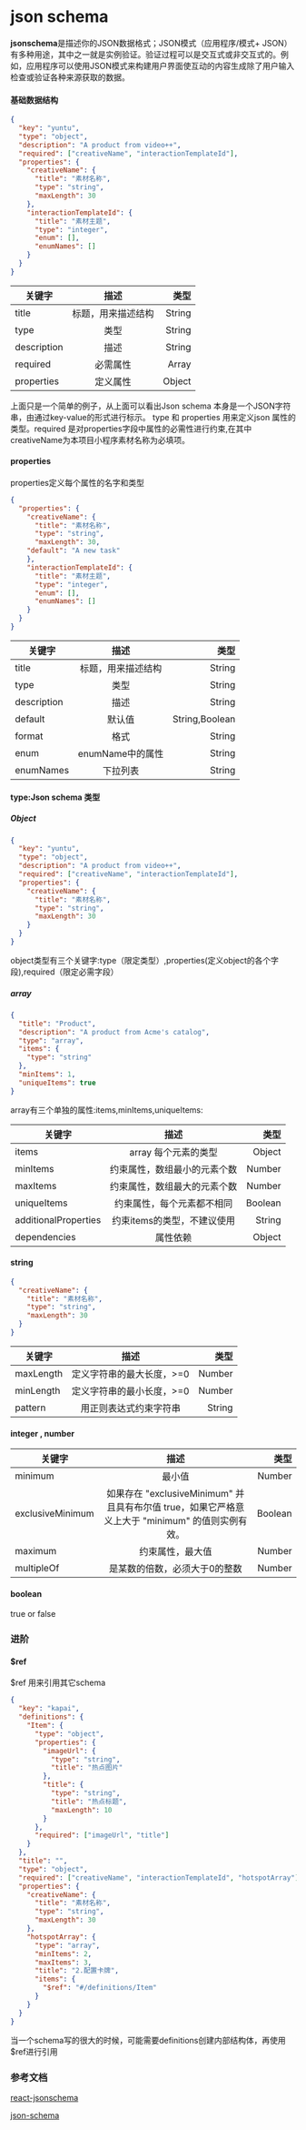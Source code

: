 # json schema
**jsonschema**是描述你的JSON数据格式；JSON模式（应用程序/模式+ JSON）有多种用途，其中之一就是实例验证。验证过程可以是交互式或非交互式的。例如，应用程序可以使用JSON模式来构建用户界面使互动的内容生成除了用户输入检查或验证各种来源获取的数据。

#### 基础数据结构
```json
{
  "key": "yuntu",
  "type": "object",
  "description": "A product from video++",
  "required": ["creativeName", "interactionTemplateId"],
  "properties": {
    "creativeName": {
      "title": "素材名称",
      "type": "string",
      "maxLength": 30
    },
    "interactionTemplateId": {
      "title": "素材主题",
      "type": "integer",
      "enum": [],
      "enumNames": []
    }
  }
}
```
    

| 关键字  |  描述 |类型|
|--|:--:|--:|
| title  |  标题，用来描述结构 |String|
| type    |  类型  |String|
| description   |  描述 |String|
| required   |  必需属性 |Array|
| properties    |  定义属性 |Object|

上面只是一个简单的例子，从上面可以看出Json schema 本身是一个JSON字符串，由通过key-value的形式进行标示。
type 和 properties 用来定义json 属性的类型。required 是对properties字段中属性的必需性进行约束,在其中creativeName为本项目小程序素材名称为必填项。
#### properties
properties定义每个属性的名字和类型

```json
{
  "properties": {
    "creativeName": {
      "title": "素材名称",
      "type": "string",
      "maxLength": 30,
    "default": "A new task"
    },
    "interactionTemplateId": {
      "title": "素材主题",
      "type": "integer",
      "enum": [],
      "enumNames": []
    }
  }
}
```

| 关键字  |  描述 |类型|
|--|:--:|--:|
| title  |  标题，用来描述结构 |String|
| type    |  类型  |String|
| description   |  描述 |String|
| default    |  默认值 |String,Boolean |
| format    |  格式 |String|
| enum     |  enumName中的属性 |String|
| enumNames |  下拉列表 |String|

#### type:Json schema 类型
##### Object
```json
{
  "key": "yuntu",
  "type": "object",
  "description": "A product from video++",
  "required": ["creativeName", "interactionTemplateId"],
  "properties": {
    "creativeName": {
      "title": "素材名称",
      "type": "string",
      "maxLength": 30
    }
  }
}
```
    

object类型有三个关键字:type（限定类型）,properties(定义object的各个字段),required（限定必需字段）
##### array 

```json
{
  "title": "Product",
  "description": "A product from Acme's catalog",
  "type": "array",
  "items": {
    "type": "string"
  },
  "minItems": 1,
  "uniqueItems": true
}
```
    
array有三个单独的属性:items,minItems,uniqueItems:

| 关键字  |  描述 |类型|
|--|:--:|--:|
| items   |  array 每个元素的类型 |Object|
| minItems     |  约束属性，数组最小的元素个数  |Number|
| maxItems    |  约束属性，数组最大的元素个数 |Number|
| uniqueItems    |  约束属性，每个元素都不相同 |Boolean |
| additionalProperties    |  约束items的类型，不建议使用 |String|
| dependencies     |  属性依赖 |Object|

#### string 
```json
{
  "creativeName": {
    "title": "素材名称",
    "type": "string",
    "maxLength": 30
  }
}
```

| 关键字  |  描述 |类型|
|--|:--:|--:|
| maxLength   |	定义字符串的最大长度，>=0 |Number|
| minLength     |  定义字符串的最小长度，>=0  |Number|
| pattern    |  用正则表达式约束字符串 |String|

#### integer , number 
|关键字|描述|类型|
|--|:--:|--:|
|minimum |最小值 |Number|
|exclusiveMinimum |如果存在 "exclusiveMinimum" 并且具有布尔值 true，如果它严格意义上大于 "minimum" 的值则实例有效。|Boolean|
|maximum |约束属性，最大值|Number|
|multipleOf  |是某数的倍数，必须大于0的整数|Number|

#### boolean 
true or false
### 进阶
#### $ref
$ref 用来引用其它schema

```json
{
  "key": "kapai",
  "definitions": {
    "Item": {
      "type": "object",
      "properties": {
        "imageUrl": {
          "type": "string",
          "title": "热点图片"
        },
        "title": {
          "type": "string",
          "title": "热点标题",
          "maxLength": 10
        }
      },
      "required": ["imageUrl", "title"]
    }
  },
  "title": "",
  "type": "object",
  "required": ["creativeName", "interactionTemplateId", "hotspotArray"],
  "properties": {
    "creativeName": {
      "title": "素材名称",
      "type": "string",
      "maxLength": 30
    },
    "hotspotArray": {
      "type": "array",
      "minItems": 2,
      "maxItems": 3,
      "title": "2.配置卡牌",
      "items": {
        "$ref": "#/definitions/Item"
      }
    }
  }
}
```
    
当一个schema写的很大的时候，可能需要definitions创建内部结构体，再使用$ref进行引用
### 参考文档
[react-jsonschema](https://www.npmjs.com/package/pensee-react-jsonschema-form#for-boolean-fields "文档地址")

[json-schema](https://json-schema.org/understanding-json-schema/reference/object.html "json-schema")
